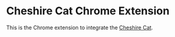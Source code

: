 # Cheshire Cat Chrome Extension

This is the Chrome extension to integrate the [Cheshire Cat](https://github.com/cheshire-cat-ai/core).

